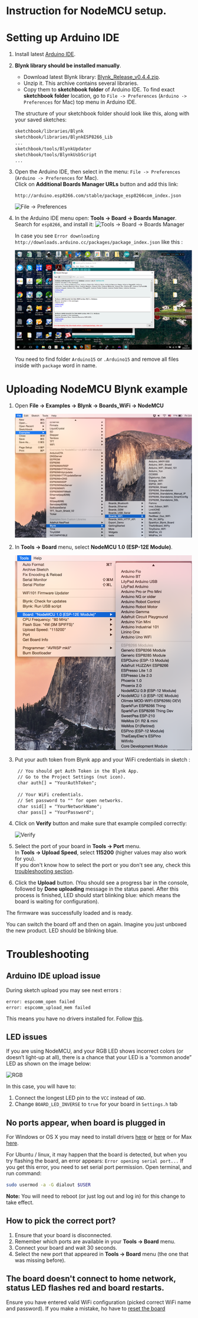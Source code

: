 # Instruction for NodeMCU setup.

# Setting up Arduino IDE

1. Install latest [Arduino IDE](https://www.arduino.cc/en/Main/Software).

2. **Blynk library should be installed manually**.
   - Download latest Blynk library: [Blynk_Release_v0.4.4.zip](https://github.com/blynkkk/blynk-library/releases/download/v0.4.4/Blynk_Release_v0.4.4.zip). 
   - Unzip it. This archive contains several libraries.
   - Copy them to  **sketchbook folder** of Arduino IDE. To find exact **sketchbook folder** location, go to `File -> Preferences` (`Arduino -> Preferences` for Mac) top menu in Arduino IDE.
   
   The structure of your sketchbook folder should look like this, along with your saved sketches:
   
   ```
   sketchbook/libraries/Blynk
   sketchbook/libraries/BlynkESP8266_Lib
   ...
   sketchbook/tools/BlynkUpdater
   sketchbook/tools/BlynkUsbScript
   ...
   ```
   
3. Open the Arduino IDE, then select in the menu: `File -> Preferences` (`Arduino -> Preferences` for Mac).  
   Click on **Additional Boards Manager URLs** button and add this link:
   ```
   http://arduino.esp8266.com/stable/package_esp8266com_index.json
   ```
   ![File -> Preferences](/extras/docs/images/file_preferences.png)
   
4. In the Arduino IDE menu open: **Tools -> Board -> Boards Manager**.  
   Search for ```esp8266```, and install it:
   ![Tools -> Board -> Boards Manager](/extras/docs/images/boards_manager.png)
   
   In case you see ```Error downloading http://downloads.arduino.cc/packages/package_index.json``` like this : 
      
      ![Error Download](/extras/docs/images/error_download_mac.png)
      
   You need to find folder ```Arduino15``` or ```.Arduino15``` and remove all files inside with ```package``` word in name.
   
# Uploading NodeMCU Blynk example

1. Open **File -> Examples -> Blynk -> Boards_WiFi -> NodeMCU**

   ![File -> Examples -> Blynk -> Boards_WiFi -> NodeMCU](/extras/docs/images/nodeMCU_in_menu.png)

2. In **Tools -> Board** menu, select **NodeMCU 1.0 (ESP-12E Module)**.

   ![Tools -> Board](/extras/docs/images/nodemcu_board_type.png)
  
3. Put your auth token from Blynk app and your WiFi credentials in sketch : 

   ```
    // You should get Auth Token in the Blynk App.
    // Go to the Project Settings (nut icon).
    char auth[] = "YourAuthToken";

    // Your WiFi credentials.
    // Set password to "" for open networks.
    char ssid[] = "YourNetworkName";
    char pass[] = "YourPassword";
   ```

4. Click on **Verify** button and make sure that example compiled correctly:

   ![Verify](/extras/docs/images/verify.png)
   
5. Select the port of your board in **Tools -> Port** menu.  
   In **Tools -> Upload Speed**, select **115200** (higher values may also work for you).  
   If you don't know how to select the port or you don't see any, check this [troubleshooting section](#how-to-pick-the-correct-port).

6. Click the **Upload** button. (You should see a progress bar in the console, followed by **Done uploading** message in the 
   status panel. After this process is finished, LED should start blinking blue: which means the board is waiting for configuration).
   
The firmware was successfully loaded and is ready. 

You can switch the board off and then on again. Imagine you just unboxed the new product. LED should be blinking blue.

# Troubleshooting

## Arduino IDE upload issue

During sketch upload you may see next errors : 

```
error: espcomm_open failed
error: espcomm_upload_mem failed
```

This means you have no drivers installed for. Follow [this](https://github.com/blynkkk/blynk-library/blob/master/examples/Export_Demo/myPlant_ESP8266/README.md#no-ports-appear-when-board-is-plugged-in).  

## LED issues

If you are using NodeMCU, and your RGB LED shows incorrect colors (or doesn’t light-up at all), there is a chance that your LED is a “common anode” LED as shown on the image below:

![RGB](http://bildr.org/blog/wp-content/uploads/2011/01/RGBLEDs2.png)

In this case, you will have to:

  1. Connect the longest LED pin to the ```VCC``` instead of ```GND```.
  2. Change ```BOARD_LED_INVERSE``` to ```true``` for your board in ```Settings.h``` tab
  
## No ports appear, when board is plugged in

For Windows or OS X you may need to install drivers [here](https://www.silabs.com/products/mcu/Pages/USBtoUARTBridgeVCPDrivers.aspx) 
or [here](http://www.ftdichip.com/Drivers/VCP.htm) or for Max [here](https://blog.sengotta.net/signed-mac-os-driver-for-winchiphead-ch340-serial-bridge/).

For Ubuntu / linux, it may happen that the board is detected, but when you try flashing the board, 
an error appears: ```Error opening serial port...```
If you get this error, you need to set serial port permission. Open terminal, and run command:

```bash
sudo usermod -a -G dialout $USER
```

**Note:** You will need to reboot (or just log out and log in) for this change to take effect.

## How to pick the correct port?
1. Ensure that your board is disconnected.
2. Remember which ports are available in your **Tools -> Board** menu.
3. Connect your board and wait 30 seconds.
4. Select the new port that appeared in **Tools -> Board** menu (the one that was missing before).

## The board doesn't connect to home network, status LED flashes red and board restarts.
Ensure you have entered valid WiFi configuration (picked correct WiFi name and password).
If you make a mistake, ho have to [reset the board](#resetting-the-board)
